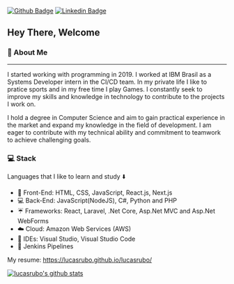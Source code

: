 [![Github Badge](https://img.shields.io/badge/-Github-000?style=flat-square&logo=Github&logoColor=white&link=https://github.com/lucasrubo)](https://github.com/lucasrubo)
[![Linkedin Badge](https://img.shields.io/badge/-LinkedIn-blue?style=flat-square&logo=Linkedin&logoColor=white&link=https://www.linkedin.com/in/lucas-rubo/)](https://www.linkedin.com/in/lucas-rubo/)

## Hey There, Welcome 

### :large_blue_diamond: About Me
<hr>

I started working with programming in 2019. I worked at IBM Brasil as a Systems Developer intern in the CI/CD team.
In my private life I like to pratice sports and in my free time I play Games. I constantly seek to improve my skills and knowledge in technology to contribute to the projects I work on.

I hold a degree in Computer Science and aim to gain practical experience in the market and expand my knowledge in the field of development. I am eager to contribute with my technical ability and commitment to teamwork to achieve challenging goals.


### :computer: Stack
Languages that I like to learn and study :arrow_down:

 - 👨 Front-End: HTML, CSS, JavaScript, React.js, Next.js
 - :computer: Back-End: JavaScript(NodeJS), C#, Python and PHP
 - :umbrella: Frameworks: React, Laravel, .Net Core, Asp.Net MVC and Asp.Net WebForms
 - :cloud: Cloud: Amazon Web Services (AWS)
 - :thought_balloon: IDEs: Visual Studio, Visual Studio Code
 - :wrench: Jenkins Pipelines
 
 My resume:
https://lucasrubo.github.io/lucasrubo/
 

  
 [![lucasrubo's github stats](https://github-readme-stats.vercel.app/api?username=lucasrubo&theme=radical)](https://github.com/lucasrubo/github-readme-stats)
